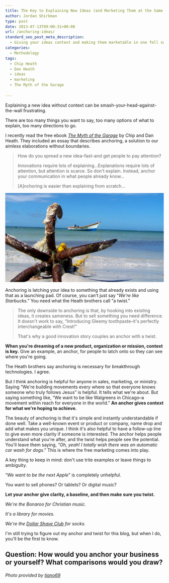 ```yaml
---
title: The Key to Explaining New Ideas (and Marketing Them at the Same Time)
author: Jordan Shirkman
type: post
date: 2013-07-13T09:00:31+00:00
url: /anchoring-ideas/
standard_seo_post_meta_description:
  - Giving your ideas context and making them marketable in one fell swoop.
categories:
  - Methodology
tags:
  - Chip Heath
  - Dan Heath
  - ideas
  - marketing
  - The Myth of the Garage

---
```

Explaining a new idea without context can be smash-your-head-against-the-wall frustrating.

There are too many things you want to say, too many options of what to explain, too many directions to go.

I recently read the free ebook [_The Myth of the Garage_](http://www.amazon.com/The-Myth-Garage-ebook/dp/B0061UC83A) by Chip and Dan Heath. They included an essay that describes anchoring, a solution to our aimless elaborations without boundaries.

> How do you spread a new idea&#8211;fast&#8211;and get people to pay attention?
> 
> Innovations require lots of explaining&#8230;Explanations require lots of attention, but attention is scarce. So don't explain. Instead, anchor your communication in what people already know&#8230;
> 
> [A]nchoring is easier than explaining from scratch&#8230;

![Image](/static/images/anchor-on-shore.jpeg) 

Anchoring is latching your idea to something that already exists and using that as a launching pad. Of course, you can't just say &#8220;_We're like Starbucks_.&#8221; You need what the Heath brothers call &#8220;a twist.&#8221;

> The only downside to anchoring is that, by hooking into existing ideas, it creates sameness. But to sell something you need difference. It doesn't work to say, &#8220;Introducing Gleemy toothpaste&#8211;it's perfectly interchangeable with Crest!&#8221;
> 
> That's why a good innovation story couples an anchor with a twist.

**When you're dreaming of a new product, organization or mission, context is key.** Give an example, an anchor, for people to latch onto so they can see where you're going.<!--more-->

The Heath brothers say anchoring is necessary for breakthrough technologies. I agree.

But I think anchoring is helpful for anyone in sales, marketing, or ministry. Saying &#8220;We're building movements every where so that everyone knows someone who truly follows Jesus&#8221; is helpful. It tells what we're about. But saying something like, &#8220;We want to be like Walgreens in Chicago&#8211;a movement within reach for everyone in the world.&#8221; **An anchor gives context for what we're hoping to achieve.**

The beauty of anchoring is that it's simple and instantly understandable if done well. Take a well-known event or product or company, name drop and add what makes you unique. I think it's also helpful to have a follow-up line to give even more clarity if someone is interested. The anchor helps people understand what you're after, and the twist helps people see the potential. You'll leave them saying, &#8220;_Oh, yeah! I totally wish there was an automatic car wash for dogs_.&#8221; This is where the free marketing comes into play.

A key thing to keep in mind: don't use trite examples or leave things to ambiguity.

&#8220;_We want to be the next Apple_&#8221; is completely unhelpful.

You want to sell phones? Or tablets? Or digital music?

**Let your anchor give clarity, a baseline, and then make sure you twist.**

_We're the Bonaroo for Christian music._

_It's a library for movies._

_We're the [Dollar Shave Club](http://dollarshaveclub.com) for socks._

I'm still trying to figure out my anchor and twist for this blog, but when I do, you'll be the first to know.

## Question: How would you anchor your business or yourself? What comparisons would you draw?

###### Photo provided by [tiano69](http://www.sxc.hu/profile/tiano69)

